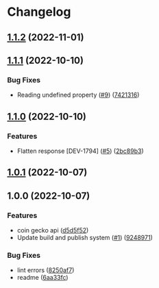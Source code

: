 # Changelog

## [1.1.2](https://github.com/cheqd/market-monitoring/compare/1.1.1...1.1.2) (2022-11-01)

## [1.1.1](https://github.com/cheqd/market-monitoring/compare/1.1.0...1.1.1) (2022-10-10)


### Bug Fixes

* Reading undefined property ([#9](https://github.com/cheqd/market-monitoring/issues/9)) ([7421316](https://github.com/cheqd/market-monitoring/commit/7421316cb52f416d93c784496dc241b8185d293f))

## [1.1.0](https://github.com/cheqd/market-monitoring/compare/1.0.1...1.1.0) (2022-10-10)


### Features

* Flatten response [DEV-1794] ([#5](https://github.com/cheqd/market-monitoring/issues/5)) ([2bc89b3](https://github.com/cheqd/market-monitoring/commit/2bc89b326e456f95ddc3755c206660f61de7a28c))

## [1.0.1](https://github.com/cheqd/market-monitoring/compare/1.0.0...1.0.1) (2022-10-07)

## 1.0.0 (2022-10-07)


### Features

* coin gecko api ([d5d5f52](https://github.com/cheqd/market-monitoring/commit/d5d5f52abd07580b74ccc3da3cd1dbf28913dafc))
* Update build and publish system  ([#1](https://github.com/cheqd/market-monitoring/issues/1)) ([9248971](https://github.com/cheqd/market-monitoring/commit/92489710ccfba9f65e173bc68e962f6ba336b165))


### Bug Fixes

* lint errors ([8250af7](https://github.com/cheqd/market-monitoring/commit/8250af740097186343798b8edb29a53fc84179ce))
* readme ([6aa33fc](https://github.com/cheqd/market-monitoring/commit/6aa33fc0a46d24385e92264990b27e9c5b0d7d6e))
